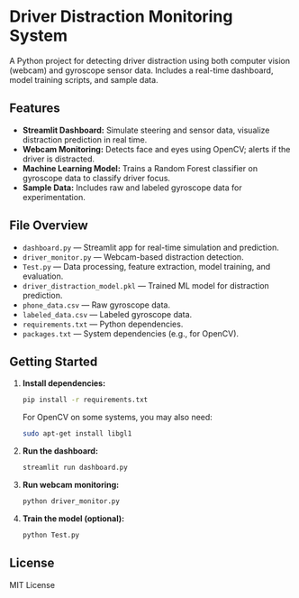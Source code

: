 # Driver Distraction Monitoring System

A Python project for detecting driver distraction using both computer vision (webcam) and gyroscope sensor data. Includes a real-time dashboard, model training scripts, and sample data.

## Features
- **Streamlit Dashboard:** Simulate steering and sensor data, visualize distraction prediction in real time.
- **Webcam Monitoring:** Detects face and eyes using OpenCV; alerts if the driver is distracted.
- **Machine Learning Model:** Trains a Random Forest classifier on gyroscope data to classify driver focus.
- **Sample Data:** Includes raw and labeled gyroscope data for experimentation.

## File Overview
- `dashboard.py` — Streamlit app for real-time simulation and prediction.
- `driver_monitor.py` — Webcam-based distraction detection.
- `Test.py` — Data processing, feature extraction, model training, and evaluation.
- `driver_distraction_model.pkl` — Trained ML model for distraction prediction.
- `phone_data.csv` — Raw gyroscope data.
- `labeled_data.csv` — Labeled gyroscope data.
- `requirements.txt` — Python dependencies.
- `packages.txt` — System dependencies (e.g., for OpenCV).

## Getting Started
1. **Install dependencies:**
   ```bash
   pip install -r requirements.txt
   ```
   For OpenCV on some systems, you may also need:
   ```bash
   sudo apt-get install libgl1
   ```
2. **Run the dashboard:**
   ```bash
   streamlit run dashboard.py
   ```
3. **Run webcam monitoring:**
   ```bash
   python driver_monitor.py
   ```
4. **Train the model (optional):**
   ```bash
   python Test.py
   ```

## License
MIT License
